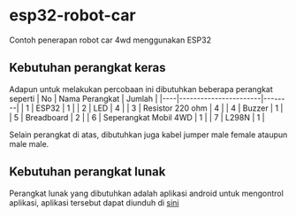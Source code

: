 # esp32-robot-car
Contoh penerapan robot car 4wd menggunakan ESP32

## Kebutuhan perangkat keras
Adapun untuk melakukan percobaan ini dibutuhkan beberapa perangkat seperti
| No | Nama Perangkat        | Jumlah |
|----|-----------------------|--------|
| 1  | ESP32                 | 1      |
| 2  | LED                   | 4      |
| 3  | Resistor 220 ohm      | 4      |
| 4  | Buzzer                | 1      |
| 5  | Breadboard            | 2      |
| 6  | Seperangkat Mobil 4WD | 1      |
| 7  | L298N                 | 1      |

Selain perangkat di atas, dibutuhkan juga kabel jumper male female ataupun male male.

## Kebutuhan perangkat lunak
Perangkat lunak yang dibutuhkan adalah aplikasi android untuk mengontrol aplikasi, aplikasi tersebut dapat diunduh di [sini](https://play.google.com/store/apps/details?id=braulio.calle.bluetoothRCcontroller)